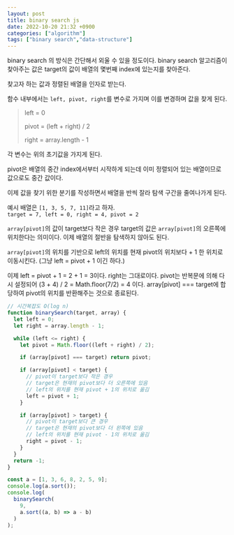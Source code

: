 ```yaml
---
layout: post
title: binary search js
date: 2022-10-20 21:32 +0900
categories: ["algorithm"]
tags: ["binary search","data-structure"]
---
```


binary search 의 방식은 간단해서 외울 수 있을 정도이다.
binary search 알고리즘이 찾아주는 값은 target의 값이 배열의 몇번째 index에 있는지를 찾아준다.

찾고자 하는 값과 정렬된 배열을 인자로 받는다.

함수 내부에서는 `left, pivot, right`를 변수로 가지며 이를 변경하며 값을 찾게 된다.


> left = 0
> 
> pivot = (left + right) / 2
> 
> right = array.length - 1

각 변수는 위의 초기값을 가지게 된다.

pivot은 배열의 중간 index에서부터 시작하게 되는데 이미 정렬되어 있는 배열이므로 값으로도 중간 값이다.

이제 값을 찾기 위한 분기를 작성하면서 배열을 반씩 잘라 탐색 구간을 줄여나가게 된다.

예시 배열은 `[1, 3, 5, 7, 11]`라고 하자.  
`target = 7, left = 0, right = 4, pivot = 2`

`array[pivot]`의 값이 target보다 작은 경우 target의 값은 `array[pivot]`의 오른쪽에 위치한다는 의미이다.
이제 배열의 절반을 탐색하지 않아도 된다.

`array[pivot]`의 위치를 기반으로 left의 위치를 현재 pivot의 위치보다 + 1 한 위치로 이동시킨다.
(그냥 left = pivot + 1 이긴 하다.)

이제 left = pivot + 1 = 2 + 1 = 3이다.
right는 그대로이다.
pivot는 반복문에 의해 다시 설정되어 (3 + 4) / 2 = Math.floor(7/2) = 4 이다.
array[pivot] === target에 합당하여 pivot의 위치를 반환해주는 것으로 종료된다.


```js
// 시간복잡도 O(log n)
function binarySearch(target, array) {
  let left = 0;
  let right = array.length - 1;

  while (left <= right) {
    let pivot = Math.floor((left + right) / 2);

    if (array[pivot] === target) return pivot;

    if (array[pivot] < target) {
      // pivot이 target보다 작은 경우
      // target은 현재의 pivot보다 더 오른쪽에 있음
      // left의 위치를 현재 pivot + 1의 위치로 옮김
      left = pivot + 1;
    }

    if (array[pivot] > target) {
      // pivot이 target보다 큰 경우
      // target은 현재의 pivot보다 더 왼쪽에 있음
      // left의 위치를 현재 pivot - 1의 위치로 옮김
      right = pivot - 1;
    }
  }
  return -1;
}

const a = [1, 3, 6, 8, 2, 5, 9];
console.log(a.sort());
console.log(
  binarySearch(
    9,
    a.sort((a, b) => a - b)
  )
);

```